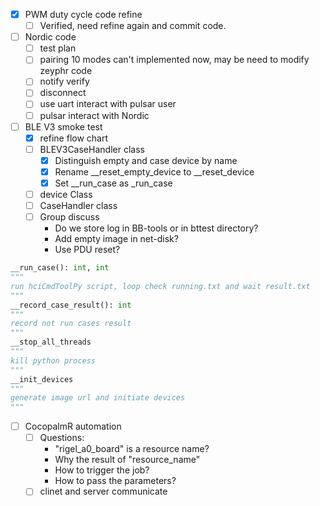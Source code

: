- [x] PWM duty cycle code refine
	- [ ] Verified, need refine again and commit code.
- [ ] Nordic code
	- [ ] test plan
	- [ ] pairing 10 modes can't implemented now, may be need to modify zeyphr code
	- [ ] notify verify
	- [ ] disconnect
	- [ ] use uart interact with pulsar user
	- [ ] pulsar interact with Nordic
- [ ] BLE V3 smoke test
	- [x] refine flow chart
	- [ ] BLEV3CaseHandler class
		- [x] Distinguish empty and case device by name
		- [x] Rename \_\_reset_empty_device to \_\_reset\_device
		- [x] Set \_\_run_case as \_run_case
	- [ ] device Class
	- [ ] CaseHandler class
	- [ ] Group discuss
		- Do we store log in BB-tools or in bttest directory?
		- Add empty image in net-disk?
		- Use PDU reset?
```python
__run_case(): int, int  
"""
run hciCmdToolPy script, loop check running.txt and wait result.txt
"""
__record_case_result(): int  
"""
record not run cases result
""" 
__stop_all_threads  
"""
kill python process
"""
__init_devices
"""
generate image url and initiate devices
"""
```
- [ ] CocopalmR automation
	- [ ] Questions:
		- "rigel_a0_board" is a resource name?
		- Why the result of "resource_name"
		- How to trigger the job?
		- How to pass the parameters?
	- [ ] clinet and server communicate